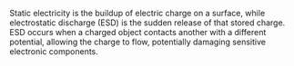 Static electricity is the buildup of electric charge on a surface, while electrostatic discharge (ESD) is the sudden release of that stored charge. ESD occurs when a charged object contacts another with a different potential, allowing the charge to flow, potentially damaging sensitive electronic components.